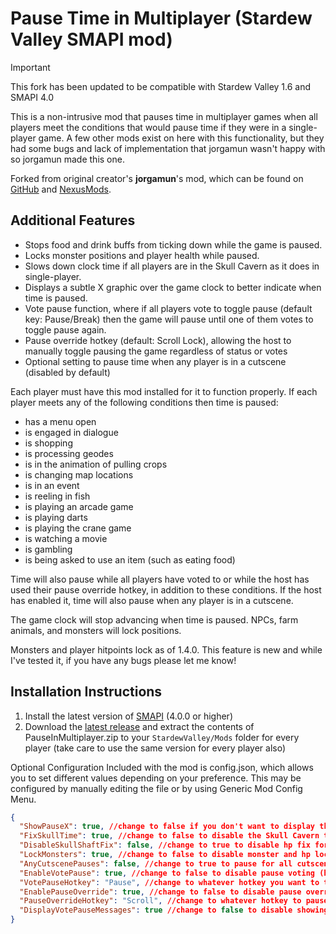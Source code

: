# Pause Time in Multiplayer (Stardew Valley SMAPI mod) 

> [!IMPORTANT]  
> This fork has been updated to be compatible with Stardew Valley 1.6 and SMAPI 4.0

This is a non-intrusive mod that pauses time in multiplayer games when all players meet the conditions that would pause time if they were in a single-player game. A few other mods exist on here with this functionality, but they had some bugs and lack of implementation that jorgamun wasn't happy with so jorgamun made this one.

Forked from original creator's **jorgamun**'s mod, which can be found on [GitHub](https://github.com/jorgamun/PauseInMultiplayer) and [NexusMods](https://www.nexusmods.com/stardewvalley/mods/10328).

## Additional Features

* Stops food and drink buffs from ticking down while the game is paused.
* Locks monster positions and player health while paused.
* Slows down clock time if all players are in the Skull Cavern as it does in single-player.
* Displays a subtle X graphic over the game clock to better indicate when time is paused.
* Vote pause function, where if all players vote to toggle pause (default key: Pause/Break) then the game will pause until one of them votes to toggle pause again.
* Pause override hotkey (default: Scroll Lock), allowing the host to manually toggle pausing the game regardless of status or votes
* Optional setting to pause time when any player is in a cutscene (disabled by default)


Each player must have this mod installed for it to function properly.
If each player meets any of the following conditions then time is paused:

* has a menu open
* is engaged in dialogue
* is shopping
* is processing geodes
* is in the animation of pulling crops
* is changing map locations
* is in an event
* is reeling in fish
* is playing an arcade game
* is playing darts
* is playing the crane game
* is watching a movie
* is gambling
* is being asked to use an item (such as eating food)

Time will also pause while all players have voted to or while the host has used their pause override hotkey, in addition to these conditions. If the host has enabled it, time will also pause when any player is in a cutscene.

The game clock will stop advancing when time is paused. NPCs, farm animals, and monsters will lock positions.

Monsters and player hitpoints lock as of 1.4.0.
This feature is new and while I've tested it, if you have any bugs please let me know!

## Installation Instructions

1. Install the latest version of [SMAPI](https://smapi.io/) (4.0.0 or higher)
2. Download the [latest release](https://github.com/mishagp/PauseInMultiplayer/releases) and extract the contents of PauseInMultiplayer.zip to your `StardewValley/Mods` folder for every player (take care to use the same version for every player also)


Optional Configuration
Included with the mod is config.json, which allows you to set different values depending on your preference.
This may be configured by manually editing the file or by using Generic Mod Config Menu.
```json
{
  "ShowPauseX": true, //change to false if you don't want to display the X graphic when paused
  "FixSkullTime": true, //change to false to disable the Skull Cavern time fix (host only)
  "DisableSkullShaftFix": false, //change to true to disable hp fix for dropping down shafts
  "LockMonsters": true, //change to false to disable monster and hp locking (host only)
  "AnyCutscenePauses": false, //change to true to pause for all cutscenes (host only)
  "EnableVotePause": true, //change to false to disable pause voting (host only)
  "VotePauseHotkey": "Pause", //change to whatever hotkey you want to toggle vote pause
  "EnablePauseOverride": true, //change to false to disable pause override hotkey (host only)
  "PauseOverrideHotkey": "Scroll", //change to whatever hotkey to pause override (host only)
  "DisplayVotePauseMessages": true //change to false to disable showing vote messages
}
```
